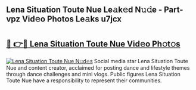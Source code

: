 ## Lena Situation Toute Nue Le𝚊k𝚎d N𝚞𝚍e - Part-vpz Vid𝚎o Photos Le𝚊ks u7jcx

# <h2><a href="http://fb1m7nl.evod.top/?m=Lena+Situation+Toute+Nue">🔗 👉🔴 Lena Situation Toute Nue Vid𝚎o Ph𝚘t𝚘s</a></h2>

[![Lena Situation Toute Nue N𝚞d𝚎s](https://i.imgur.com/8V9OHl7.gif)](http://fb1m7nl.evod.top/?m=Lena+Situation+Toute+Nue)
Social media star Lena Situation Toute Nue and content creator, acclaimed for posting dance and lifestyle themes through dance challenges and mini vlogs. Public figures Lena Situation Toute Nue have a responsibility to represent their communities. 
